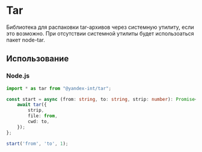 # Tar

Библиотека для распаковки tar-архивов через системную утилиту, если это возможно.
При отсутствии системной утилиты будет использоаться пакет node-tar.

## Использование

### Node.js

```typescript
import * as tar from "@yandex-int/tar";

const start = async (from: string, to: string, strip: number): Promise<void> => {
    await tar({
        strip,
        file: from,
        cwd: to,
    });
};

start('from', 'to', 1);
```